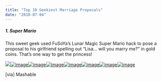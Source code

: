 ```yaml
---
title: "Top 10 Geekiest Marriage Proposals"
date: "2010-07-04"
---
```


##### 1\. Super Mario

This sweet geek used FuSoYa’s Lunar Magic Super Mario hack to pose a proposal to his girlfriend spelling out “Lisa… will you marry me?” in gold coins. That’s one way to get the princess!

[![](images/image%5B2%5D.png)![image](images/image%5B5%5D.png "image")![image](images/image%5B9%5D.png "image")![image](images/image%5B22%5D.png "image")![image](images/image%5B23%5D.png "image")![image](images/image%5B24%5D.png "image")![image](images/image%5B26%5D.png "image")![image](http://lh4.ggpht.com/_40bmzDo_mBs/TDDOVGvv5cI/AAAAAAAABRU/iQNUmTYfvR4/image_thumb%5B12%5D.png?imgmax=800 "image")](http://www.youtube.com/watch?v=vddiwWSh7lk&feature=player_embedded)

\[via\] Mashable
